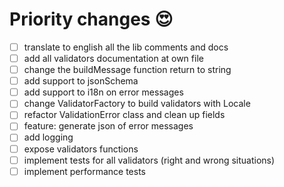 # Priority changes 😍

- [ ] translate to english all the lib comments and docs
- [ ] add all validators documentation at own file
- [ ] change the buildMessage function return to string
- [ ] add support to jsonSchema
- [ ] add support to i18n on error messages
- [ ] change ValidatorFactory to build validators with Locale
- [ ] refactor ValidationError class and clean up fields
- [ ] feature: generate json of error messages
- [ ] add logging
- [ ] expose validators functions
- [ ] implement tests for all validators (right and wrong situations)
- [ ] implement performance tests
